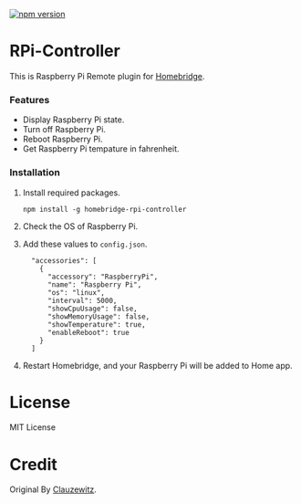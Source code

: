 [![npm version](https://badge.fury.io/js/homebridge-raspberrypi-remote.svg)](https://badge.fury.io/js/homebridge-raspberrypi-remote)

# RPi-Controller
This is Raspberry Pi Remote plugin for [Homebridge](https://github.com/nfarina/homebridge). 



### Features
* Display Raspberry Pi state.
* Turn off Raspberry Pi.
* Reboot Raspberry Pi.
* Get Raspberry Pi tempature in fahrenheit.



### Installation
1. Install required packages.

   ```
   npm install -g homebridge-rpi-controller
   ```

2. Check the OS of Raspberry Pi.

3. Add these values to `config.json`.

    ```
      "accessories": [
        {
          "accessory": "RaspberryPi",
          "name": "Raspberry Pi",
          "os": "linux",
          "interval": 5000,
          "showCpuUsage": false,
          "showMemoryUsage": false,
          "showTemperature": true,
          "enableReboot": true
        }
      ]
    ```

4. Restart Homebridge, and your Raspberry Pi will be added to Home app.



# License
MIT License

# Credit

Original By [Clauzewitz](https://github.com/clauzewitz).
